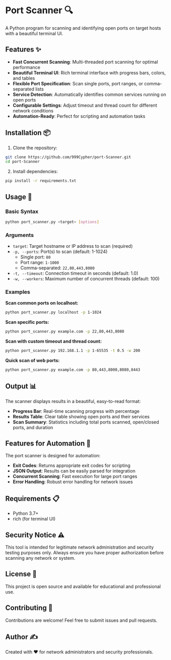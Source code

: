 # Port Scanner 🔍

A Python program for scanning and identifying open ports on target hosts with a beautiful terminal UI.

## Features ✨

- **Fast Concurrent Scanning**: Multi-threaded port scanning for optimal performance
- **Beautiful Terminal UI**: Rich terminal interface with progress bars, colors, and tables
- **Flexible Port Specification**: Scan single ports, port ranges, or comma-separated lists
- **Service Detection**: Automatically identifies common services running on open ports
- **Configurable Settings**: Adjust timeout and thread count for different network conditions
- **Automation-Ready**: Perfect for scripting and automation tasks

## Installation 📦

1. Clone the repository:
```bash
git clone https://github.com/999Cypher/port-Scanner.git
cd port-Scanner
```

2. Install dependencies:
```bash
pip install -r requirements.txt
```

## Usage 🚀

### Basic Syntax
```bash
python port_scanner.py <target> [options]
```

### Arguments

- `target`: Target hostname or IP address to scan (required)
- `-p, --ports`: Port(s) to scan (default: 1-1024)
  - Single port: `80`
  - Port range: `1-1000`
  - Comma-separated: `22,80,443,8080`
- `-t, --timeout`: Connection timeout in seconds (default: 1.0)
- `-w, --workers`: Maximum number of concurrent threads (default: 100)

### Examples

**Scan common ports on localhost:**
```bash
python port_scanner.py localhost -p 1-1024
```

**Scan specific ports:**
```bash
python port_scanner.py example.com -p 22,80,443,8080
```

**Scan with custom timeout and thread count:**
```bash
python port_scanner.py 192.168.1.1 -p 1-65535 -t 0.5 -w 200
```

**Quick scan of web ports:**
```bash
python port_scanner.py example.com -p 80,443,8000,8080,8443
```

## Output 📊

The scanner displays results in a beautiful, easy-to-read format:

- **Progress Bar**: Real-time scanning progress with percentage
- **Results Table**: Clear table showing open ports and their services
- **Scan Summary**: Statistics including total ports scanned, open/closed ports, and duration

## Features for Automation 🤖

The port scanner is designed for automation:

- **Exit Codes**: Returns appropriate exit codes for scripting
- **JSON Output**: Results can be easily parsed for integration
- **Concurrent Scanning**: Fast execution for large port ranges
- **Error Handling**: Robust error handling for network issues

## Requirements 📋

- Python 3.7+
- rich (for terminal UI)

## Security Notice ⚠️

This tool is intended for legitimate network administration and security testing purposes only. Always ensure you have proper authorization before scanning any network or system.

## License 📄

This project is open source and available for educational and professional use.

## Contributing 🤝

Contributions are welcome! Feel free to submit issues and pull requests.

## Author ✍️

Created with ❤️ for network administrators and security professionals.
